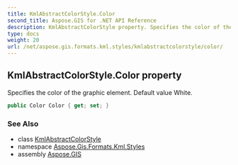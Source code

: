 ```yaml
---
title: KmlAbstractColorStyle.Color
second_title: Aspose.GIS for .NET API Reference
description: KmlAbstractColorStyle property. Specifies the color of the graphic element. Default value White.
type: docs
weight: 20
url: /net/aspose.gis.formats.kml.styles/kmlabstractcolorstyle/color/
---
```

## KmlAbstractColorStyle.Color property

Specifies the color of the graphic element. Default value White.

```csharp
public Color Color { get; set; }
```

### See Also

* class [KmlAbstractColorStyle](../)
* namespace [Aspose.Gis.Formats.Kml.Styles](../../kmlabstractcolorstyle/)
* assembly [Aspose.GIS](../../../)


